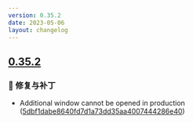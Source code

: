 ```yaml
---
version: 0.35.2
date: 2023-05-06
layout: changelog
---
```

## [0.35.2](#0.35.2)
### 🐛 修复与补丁

- Additional window cannot be opened in production ([5dbf1dabe8640fd7d1a73dd35aa4007444286e40](https://github.com/Voxelum/x-minecraft-launcher/commit/5dbf1dabe8640fd7d1a73dd35aa4007444286e40))
